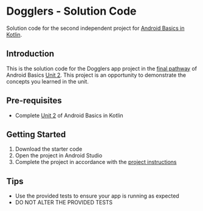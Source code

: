Dogglers - Solution Code
==================================

Solution code for the second independent project for [Android Basics in Kotlin](https://developer.android.com/courses/android-basics-kotlin/course).

Introduction
------------

This is the solution code for the Dogglers app project in the [final pathway](https://developer.android.com/courses/pathways/android-basics-kotlin-unit-2-pathway-3) of Android Basics [Unit 2](https://developer.android.com/courses/android-basics-kotlin/unit-2). This project is an opportunity to demonstrate the concepts you learned in the unit.

Pre-requisites
--------------

- Complete [Unit 2](https://developer.android.com/courses/android-basics-kotlin/unit-2) of Android Basics in Kotlin

Getting Started
---------------

1. Download the starter code
2. Open the project in Android Studio
3. Complete the project in accordance with the [project instructions](https://developer.android.com/codelabs/basic-android-kotlin-training-project-dogglers-app?continue=https%3A%2F%2Fdeveloper.android.com%2Fcourses%2Fpathways%2Fandroid-basics-kotlin-unit-2-pathway-3%23codelab-https%3A%2F%2Fdeveloper.android.com%2Fcodelabs%2Fbasic-android-kotlin-training-project-dogglers-app#0)

Tips
----

- Use the provided tests to ensure your app is running as expected
- DO NOT ALTER THE PROVIDED TESTS
